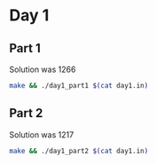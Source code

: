 # Day 1

## Part 1

Solution was 1266

```bash
make && ./day1_part1 $(cat day1.in)
```

## Part 2

Solution was 1217

```bash
make && ./day1_part2 $(cat day1.in)
```
